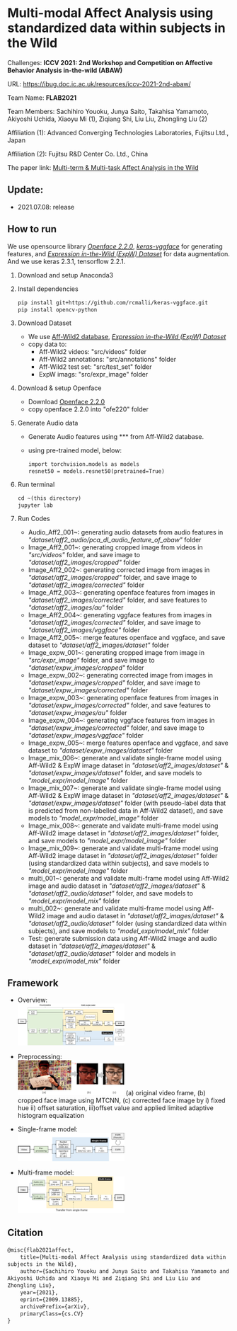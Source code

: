 # Multi-modal Affect Analysis using standardized data within subjects in the Wild 

Challenges: **ICCV 2021: 2nd Workshop and Competition on Affective Behavior Analysis in-the-wild (ABAW)**

URL: https://ibug.doc.ic.ac.uk/resources/iccv-2021-2nd-abaw/

Team Name: **FLAB2021**

Team Members: Sachihiro Youoku, Junya Saito, Takahisa Yamamoto, Akiyoshi Uchida, Xiaoyu Mi (1), Ziqiang Shi, Liu Liu, Zhongling Liu (2)

Affiliation (1): Advanced Converging Technologies Laboratories, Fujitsu Ltd., Japan

Affiliation (2): Fujitsu R&D Center Co. Ltd., China

The paper link: [Multi-term \& Multi-task Affect Analysis in the Wild](https://arxiv.org/pdf/2009.13885.pdf)

## Update:

- 2021.07.08: release

## How to run

 We use opensource library [*Openface 2.2.0*](https://github.com/TadasBaltrusaitis/OpenFace), [*keras-vggface*](https://github.com/rcmalli/keras-vggface) for generating features, and [*Expression in-the-Wild (ExpW) Dataset*](http://mmlab.ie.cuhk.edu.hk/projects/socialrelation/index.html) for data augmentation. And we use keras 2.3.1, tensorflow 2.2.1.

1. Download and setup Anaconda3

2. Install dependencies

   ```
   pip install git+https://github.com/rcmalli/keras-vggface.git
   pip install opencv-python
   ```

3. Download Dataset

   - We use [Aff-Wild2 database](https://ibug.doc.ic.ac.uk/resources/aff-wild2/), [*Expression in-the-Wild (ExpW) Dataset*](http://mmlab.ie.cuhk.edu.hk/projects/socialrelation/index.html)
   - copy data to:
     - Aff-Wild2 videos: "src/videos" folder
     - Aff-Wild2 annotations: "src/annotations" folder
     - Aff-Wild2 test set: "src/test_set" folder
     - ExpW imags: "src/expr_image" folder

4. Download & setup Openface
   - Download [Openface 2.2.0](https://github.com/TadasBaltrusaitis/OpenFace)
   - copy openface 2.2.0 into "ofe220" folder
   
6. Generate Audio data
   - Generate Audio features using *** from Aff-Wild2 database.

   - using pre-trained model, below:

     ```
     import torchvision.models as models
     resnet50 = models.resnet50(pretrained=True)
     ```

     
   
8. Run terminal
   ```
   cd ~(this directory)
   jupyter lab
   ```

9. Run Codes
   - Audio_Aff2_001~: generating audio datasets from audio features in *"dataset/aff2_audio/pca_dl_audio_feature_of_abaw"* folder
   - Image_Aff2_001~: generating cropped image from videos in *"src/videos"* folder, and save image to *"dataset/aff2_images/cropped"* folder
   - Image_Aff2_002~: generating corrected image from images in *"dataset/aff2_images/cropped"* folder, and save image to *"dataset/aff2_images/corrected"* folder
   - Image_Aff2_003~: generating openface features from images in *"dataset/aff2_images/corrected"* folder, and save features to *"dataset/aff2_images/au"* folder
   - Image_Aff2_004~: generating vggface features from images in *"dataset/aff2_images/corrected"* folder, and save image to *"dataset/aff2_images/vggface"* folder
   - Image_Aff2_005~: merge features openface and vggface, and save dataset to *"dataset/aff2_images/dataset"* folder
   - Image_expw_001~: generating cropped image from image in *"src/expr_image"* folder, and save image to *"dataset/expw_images/cropped"* folder
   - Image_expw_002~: generating corrected image from images in *"dataset/expw_images/cropped"* folder, and save image to *"dataset/expw_images/corrected"* folder
   - Image_expw_003~: generating openface features from images in *"dataset/expw_images/corrected"* folder, and save features to *"dataset/expw_images/au"* folder
   - Image_expw_004~: generating vggface features from images in *"dataset/expw_images/corrected"* folder, and save image to *"dataset/expw_images/vggface"* folder
   - Image_expw_005~: merge features openface and vggface, and save dataset to *"dataset/expw_images/dataset"* folder
   - Image_mix_006~: generate and validate single-frame model using Aff-Wild2 & ExpW image dataset in  *"dataset/aff2_images/dataset"*  & *"dataset/expw_images/dataset"* folder, and save models to *"model_expr/model_image"* folder
   - Image_mix_007~: generate and validate single-frame model using Aff-Wild2 & ExpW image dataset in  *"dataset/aff2_images/dataset"*  & *"dataset/expw_images/dataset"* folder (with pseudo-label data that is predicted from non-labelled data in Aff-Wild2 dataset), and save models to *"model_expr/model_image"* folder
   - Image_mix_008~: generate and validate multi-frame model using Aff-Wild2 image dataset in  *"dataset/aff2_images/dataset"*   folder, and save models to *"model_expr/model_image"* folder
   - Image_mix_009~: generate and validate multi-frame model using Aff-Wild2 image dataset in  *"dataset/aff2_images/dataset"*   folder (using standardized data within subjects),  and save models to *"model_expr/model_image"* folder
   - multi_001~: generate and validate multi-frame model using Aff-Wild2 image and audio dataset in  *"dataset/aff2_images/dataset"*  & *"dataset/aff2_audio/dataset"* folder, and save models to *"model_expr/model_mix"* folder
   - multi_002~: generate and validate multi-frame model using Aff-Wild2 image and audio dataset in  *"dataset/aff2_images/dataset"*  & *"dataset/aff2_audio/dataset"* folder (using standardized data within subjects), and save models to *"model_expr/model_mix"* folder
   - Test: generate submission data using Aff-Wild2 image and audio dataset in  *"dataset/aff2_images/dataset"*  & *"dataset/aff2_audio/dataset"* folder and models in *"model_expr/model_mix"* folder

## Framework
  - Overview: <br>
     <img src="overview.png" width=50%>
  - Preprocessing: <br>
     <img src="pre_processing.png" width=50%>
     (a) original video frame, (b) cropped face image using MTCNN, (c) corrected face image by i) fixed hue ii) offset saturation, iii)offset value and applied limited adaptive histogram equalization

  - Single-frame model: <br>
     <img src="single_frame.png" width=50%>
  - Multi-frame model: <br>
     <img src="multi_frame.png" width=50%>

## Citation

```
@misc{flab2021affect,
    title={Multi-modal Affect Analysis using standardized data within subjects in the Wild},
    author={Sachihiro Youoku and Junya Saito and Takahisa Yamamoto and Akiyoshi Uchida and Xiaoyu Mi and Ziqiang Shi and Liu Liu and Zhongling Liu},
    year={2021},
    eprint={2009.13885},
    archivePrefix={arXiv},
    primaryClass={cs.CV}
}
```
